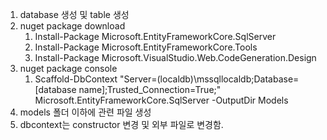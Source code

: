 ﻿1. database 생성 및 table 생성
2. nuget package download
	1) Install-Package Microsoft.EntityFrameworkCore.SqlServer
	2) Install-Package Microsoft.EntityFrameworkCore.Tools
	3) Install-Package Microsoft.VisualStudio.Web.CodeGeneration.Design
3. nuget package console
	1) Scaffold-DbContext "Server=(localdb)\mssqllocaldb;Database=[database name];Trusted_Connection=True;" Microsoft.EntityFrameworkCore.SqlServer -OutputDir Models
4. models 폴더 이하에 관련 파일 생성
5. dbcontext는 constructor 변경 및 외부 파일로 변경함.